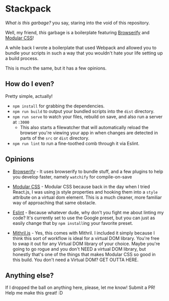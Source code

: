 # Stackpack
_What is this garbage?_ you say, staring into the void of this repository.

Well, my friend, _this_ garbage is a boilerplate featuring [Browserify](http://browserify.org/) and [Modular CSS](https://github.com/tivac/modular-css)!

A while back I wrote a boilerplate that used Webpack and allowed you to bundle your scripts
in such a way that you wouldn't hate your life setting up a build process.

This is much the same, but it has a few opinions.

## How do I even?

Pretty simple, actually!

- `npm install` for grabbing the dependencies.
- `npm run build` to output your bundled scripts into the `dist` directory.
- `npm run serve` to watch your files, rebuild on save, and also run a server at `:3000`
  - This also starts a filewatcher that will automatically reload the browser you're viewing your app in when changes are detected in parts of the `src` or `dist` directory.
- `npm run lint` to run a fine-toothed comb through it via Eslint.

## Opinions
- [Browserify](http://browserify.org/) - It uses browserify to bundle stuff, and a few plugins to help you develop faster,
namely `watchify` for compile-on-save

- [Modular CSS](https://github.com/tivac/modular-css) - Modular CSS because back in the day when I tried React.js, I was using js
style properties and hooking them into a `style` attribute on a virtual dom element. This is
a much cleaner, more familiar way of approaching that same obstacle.

- [Eslint](http://eslint.org/) - Because whatever dude, why don't you fight me about linting my code? It's currently set
to use the Google preset, but you can just as easily change that by `npm install`ing your favorite
preset.

- [Mithril.js](http://mithril.js.org/) - Yes, this comes with Mithril. I included it simply because I think this sort of workflow is
ideal for a virtual DOM library. You're free to swap it out for any Virtual DOM library of your choice.
Maybe you're going to go rogue and you don't NEED a virtual DOM library, but honestly that's one of the
things that makes Modular CSS so good in this build. You don't need a Virtual DOM? GET OUTTA HERE.

## Anything else?

If I dropped the ball on anything here, please, let me know! Submit a PR! Help me make this great! :D
